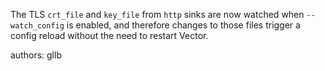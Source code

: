 The TLS `crt_file` and `key_file` from `http` sinks are now watched when `--watch_config` is enabled, and therefore changes to those files trigger a config reload without the need to restart Vector.

authors: gllb
